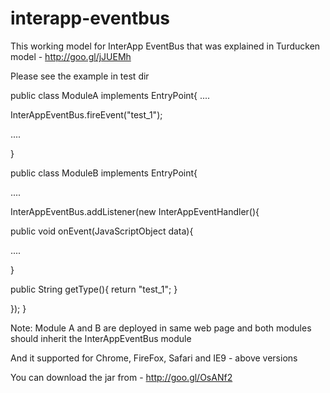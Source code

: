 interapp-eventbus
=================
This working model for InterApp EventBus that was explained in Turducken model - http://goo.gl/jJUEMh

Please see the example in test dir

public class ModuleA implements EntryPoint{
....

InterAppEventBus.fireEvent("test_1");

....

}

public class ModuleB implements EntryPoint{

....

InterAppEventBus.addListener(new InterAppEventHandler(){

public void onEvent(JavaScriptObject data){

....

}

public String getType(){
return "test_1";
}

});
}

Note: Module A and B are deployed in same web page 
and both modules should inherit the InterAppEventBus module


And it supported for Chrome, FireFox, Safari and IE9 - above versions

You can download the jar from - http://goo.gl/OsANf2

